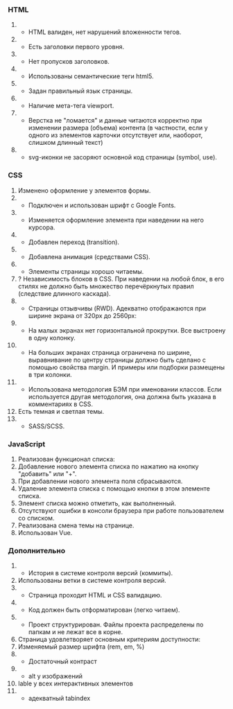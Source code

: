 ### HTML

1. + HTML валиден, нет нарушений вложенности тегов.
1. + Есть заголовки первого уровня.
1. + Нет пропусков заголовков.
1. + Использованы семантические теги html5.
1. + Задан правильный язык страницы.
1. + Наличие мета-тега viewport.
1. + Верстка не "ломается" и данные читаются корректно при изменении размера (объема) контента (в частности, если у одного из элементов карточки отсутствует или, наоборот, слишком длинный текст)
1. + svg-иконки не засоряют основной код страницы (symbol, use).

### CSS

1. Изменено оформление у элементов формы.
1. +  Подключен и использован шрифт с Google Fonts.
1. + Изменяется оформление элемента при наведении на него курсора.
1. + Добавлен переход (transition).
1. + Добавлена анимация (средствами CSS).
1. + Элементы страницы хорошо читаемы.
1. ? Независимость блоков в CSS. При наведении на любой блок, в его стилях не должно быть множество перечёркнутых правил (следствие длинного каскада).
1. + Страницы отзывчивы (RWD). Адекватно отображаются при ширине экрана от 320px до 2560px:
1. + На малых экранах нет горизонтальной прокрутки. Все выстроену в одну колонку.
1. + На больших экранах страница ограничена по ширине, выравнивание по центру страницы должно быть сделано с помощью свойства margin. И примеры или подборки размещены в три колонки.
1. + Использована методология БЭМ при именовании классов. Если используется другая методология, она должна быть указана в комментариях в CSS.
1. Есть темная и светлая темы.
1. + SASS/SCSS.

### JavaScript

1. Реализован функционал списка:
1. Добавление нового элемента списка по нажатию на кнопку "добавить" или "+".
1. При добавлении нового элемента поля сбрасываются.
1. Удаление элемента списка с помощью кнопки в этом элементе списка.
1. Элемент списка можно отметить, как выполненный.
1. Отсутствуют ошибки в консоли браузера при работе пользователем со списком.
1. Реализована смена темы на странице.
1. Использован Vue.

### Дополнительно

1. + История в системе контроля версий (коммиты).
1. Использованы ветки в системе контроля версий.
1. + Страница проходит HTML и CSS валидацию.
1. + Код должен быть отформатирован (легко читаем).
1. + Проект структурирован. Файлы проекта распределены по папкам и не лежат все в корне.
1.  Страница удовлетворяет основным критериям доступности:
1.  Изменяемый размер шрифта (rem, em, %)
1. + Достаточный контраст
1. + alt у изображений
1. lable у всех интерактивных элементов
1. + адекватный tabindex
